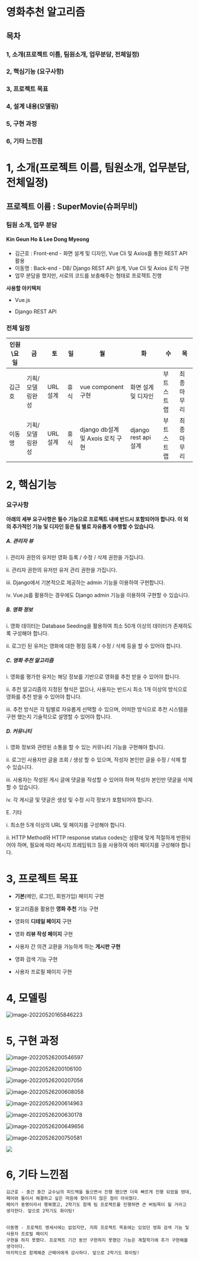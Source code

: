



#  영화추천 알고리즘

## 목차

### 1, 소개(프로젝트 이름, 팀원소개, 업무분담, 전체일정)

### 2, 핵심기능 (요구사항)

### 3, 프로젝트 목표 

### 4, 설계 내용(모델링)

### 5, 구현 과정

### 6, 기타 느낀점





# 1, 소개(프로젝트 이름, 팀원소개, 업무분담, 전체일정)

## 프로젝트 이름 : SuperMovie(슈퍼무비)

### 팀원 소개, 업무 분담

#### Kin Geun Ho & Lee Dong Myeong

* 김근호 : Front-end - 화면 설계 및 디자인, Vue Cli 및 Axios를 통한 REST API 활용
* 이동명 : Back-end - DB/ Django REST API 설계, Vue Cli 및 Axios 로직 구현
* 업무 분담을 했지만, 서로의 코드를 보충해주는 형태로 프로젝트 진행



**사용할 아키텍처**

* Vue.js

- Django REST API



### 전체 일정

| 인원\요일 | 금              | 토      | 일   | 월                               | 화                   | 수         | 목         |
| --------- | --------------- | ------- | ---- | -------------------------------- | -------------------- | ---------- | ---------- |
| 김근호    | 기획/모델링완성 | URL설계 | 휴식 | vue component구현                | 화면 설계 및 디자인  | 부트스트랩 | 최종마무리 |
| 이동명    | 기획/모델링완성 | URL설계 | 휴식 | django db설계 및 Axois 로직 구현 | django rest api 설계 | 부트스트랩 | 최종마무리 |



# 2, 핵심기능

### 요구사항

**아래의 세부 요구사항은 필수 기능으로 프로젝트 내에 반드시 포함되어야 합니다. 이 외의 추가적인 기능 및 디자인 등은 팀 별로 자유롭게 수행할 수 있습니다.** 

##### A. 관리자 뷰 

i. 관리자 권한의 유저만 영화 등록 / 수정 / 삭제 권한을 가집니다. 

ii. 관리자 권한의 유저만 유저 관리 권한을 가집니다.

iii. Django에서 기본적으로 제공하는 admin 기능을 이용하여 구현합니다. 

iv. Vue.js를 활용하는 경우에도 Django admin 기능을 이용하여 구현할 수 있습니다. 

##### B. 영화 정보 

i. 영화 데이터는 Database Seeding을 활용하여 최소 50개 이상의 데이터가 존재하도록 구성해야 합니다. 

ii. 로그인 된 유저는 영화에 대한 평점 등록 / 수정 / 삭제 등을 할 수 있어야 합니다. 

##### C. 영화 추천 알고리즘 

i. 영화를 평가한 유저는 해당 정보를 기반으로 영화를 추천 받을 수 있어야 합니다.

ii. 추천 알고리즘의 지정된 형식은 없으나, 사용자는 반드시 최소 1개 이상의 방식으로 영화를 추천 받을 수 있어야 합니다. 

iii. 추천 방식은 각 팀별로 자유롭게 선택할 수 있으며, 어떠한 방식으로 추천 시스템을 구현 했는지 기술적으로 설명할 수 있어야 합니다. 

##### D. 커뮤니티 

i. 영화 정보와 관련된 소통을 할 수 있는 커뮤니티 기능을 구현해야 합니다. 

ii. 로그인 사용자만 글을 조회 / 생성 할 수 있으며, 작성자 본인만 글을 수정 / 삭제 할 수 있습니다. 

iii. 사용자는 작성된 게시 글에 댓글을 작성할 수 있어야 하며 작성자 본인만 댓글을 삭제할 수 있습니다. 

iv. 각 게시글 및 댓글은 생성 및 수정 시각 정보가 포함되어야 합니다.

E. 기타 

i. 최소한 5개 이상의 URL 및 페이지를 구성해야 합니다. 

ii. HTTP Method와 HTTP response status codes는 상황에 맞게 적절하게 반환되어야 하며, 필요에 따라 메시지 프레임워크 등을 사용하여 에러 페이지를 구성해야 합니다.



# 3, 프로젝트 목표

* **기본**(메인, 로그인, 회원가입) 페이지 구현

* 알고리즘을 활용한 **영화 추천** 기능 구현

* 영화의 **디테일 페이지** 구현

* 영화 **리뷰 작성 페이지** 구현

* 사용자 간 의견 교환을 가능하게 하는 **게시판 구현**

* 영화 검색 기능 구현

* 사용자 프로필 페이지 구현



# 4, 모델링

![image-20220520165846223](README.assets/image-20220520165846223.png)





# 5, 구현 과정

![image-20220526200546597](README.assets/image-20220526200546597.png)

![image-20220526200106100](README.assets/image-20220526200106100.png)

![image-20220526200207056](README.assets/image-20220526200207056.png)

![image-20220526200608058](README.assets/image-20220526200608058.png)

![image-20220526200614963](README.assets/image-20220526200614963.png)

![image-20220526200630178](README.assets/image-20220526200630178.png)

![image-20220526200649656](README.assets/image-20220526200649656.png)

![image-20220526200750581](README.assets/image-20220526200750581.png)

![](README.assets/image-20220526200720728.png)

# 6, 기타 느낀점

```
김근호 - 중간 중간 교수님의 피드백을 들으면서 진행 했으면 더욱 빠르게 진행 되었을 텐데, 페어와 둘이서 해결하고 싶은 마음에 찾아가지 않은 점이 아쉬웠다.
페어가 동명이라서 행복했고, 2학기도 함께 팀 프로젝트를 진행하면 큰 버팀목이 될 거라고 생각한다. 앞으로 2학기도 화이팅!


이동명 - 프로젝트 명세서에는 없었지만, 저희 프로젝트 목표에는 있었던 영화 검색 기능 및 사용자 프로필 페이지
구현을 하지 못했다. 프로젝트 기간 동안 구현하지 못했던 기능은 계절학기에 추가 구현해볼 생각이다.
마지막으로 함께해준 근페어에게 감사하다. 앞으로 2학기도 화이팅!
```

